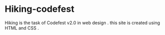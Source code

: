 # Hiking-codefest

Hiking is the task of Codefest v2.0 in web design . this site is created using HTML and CSS . 
